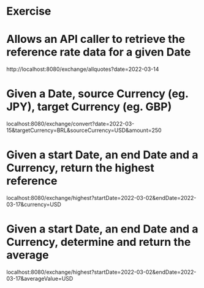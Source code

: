 # Exercise

#  Allows an API caller to retrieve the reference rate data for a given Date

http://localhost:8080/exchange/allquotes?date=2022-03-14

# Given a Date, source Currency (eg. JPY), target Currency (eg. GBP)

localhost:8080/exchange/convert?date=2022-03-15&targetCurrency=BRL&sourceCurrency=USD&amount=250

# Given a start Date, an end Date and a Currency, return the highest reference

localhost:8080/exchange/highest?startDate=2022-03-02&endDate=2022-03-17&currency=USD

# Given a start Date, an end Date and a Currency, determine and return the average

localhost:8080/exchange/highest?startDate=2022-03-02&endDate=2022-03-17&averageValue=USD
